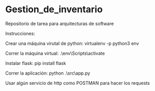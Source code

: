 # Gestion_de_inventario
Repositorio de tarea para arquitecturas de software

Instrucciones:

Crear una máquina virutal de python:
virtualenv -p python3 env

Correr la máquina virtual:
.\env\Scripts\activate 

Instalar flask:
pip install flask

Correr la aplicación:
python .\src\app.py 

Usar algún servicio de http como POSTMAN para hacer los requests